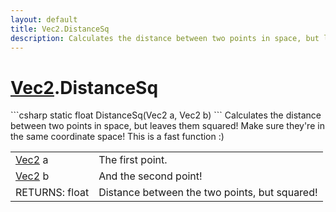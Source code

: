 ```yaml
---
layout: default
title: Vec2.DistanceSq
description: Calculates the distance between two points in space, but leaves them squared! Make sure they're in the same coordinate space! This is a fast function .)
---
```

# [Vec2]({{site.url}}/Pages/StereoKit/Vec2.html).DistanceSq

<div class='signature' markdown='1'>
```csharp
static float DistanceSq(Vec2 a, Vec2 b)
```
Calculates the distance between two points in space, but
leaves them squared! Make sure they're in the same coordinate
space! This is a fast function :)
</div>

|  |  |
|--|--|
|[Vec2]({{site.url}}/Pages/StereoKit/Vec2.html) a|The first point.|
|[Vec2]({{site.url}}/Pages/StereoKit/Vec2.html) b|And the second point!|
|RETURNS: float|Distance between the two points, but squared!|




